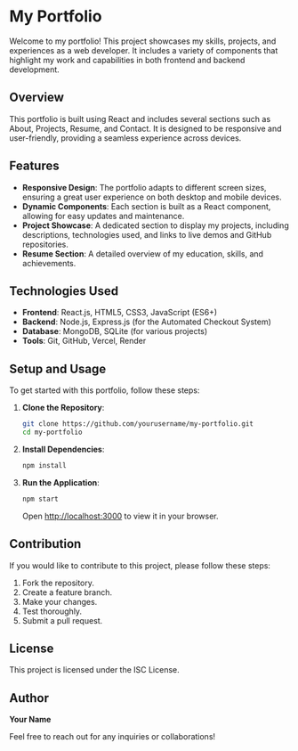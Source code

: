 # My Portfolio

Welcome to my portfolio! This project showcases my skills, projects, and experiences as a web developer. It includes a variety of components that highlight my work and capabilities in both frontend and backend development.

## Overview

This portfolio is built using React and includes several sections such as About, Projects, Resume, and Contact. It is designed to be responsive and user-friendly, providing a seamless experience across devices.

## Features

- **Responsive Design**: The portfolio adapts to different screen sizes, ensuring a great user experience on both desktop and mobile devices.
- **Dynamic Components**: Each section is built as a React component, allowing for easy updates and maintenance.
- **Project Showcase**: A dedicated section to display my projects, including descriptions, technologies used, and links to live demos and GitHub repositories.
- **Resume Section**: A detailed overview of my education, skills, and achievements.

## Technologies Used

- **Frontend**: React.js, HTML5, CSS3, JavaScript (ES6+)
- **Backend**: Node.js, Express.js (for the Automated Checkout System)
- **Database**: MongoDB, SQLite (for various projects)
- **Tools**: Git, GitHub, Vercel, Render

## Setup and Usage

To get started with this portfolio, follow these steps:

1. **Clone the Repository**:
   ```bash
   git clone https://github.com/yourusername/my-portfolio.git
   cd my-portfolio
   ```

2. **Install Dependencies**:
   ```bash
   npm install
   ```

3. **Run the Application**:
   ```bash
   npm start
   ```
   Open [http://localhost:3000](http://localhost:3000) to view it in your browser.

## Contribution

If you would like to contribute to this project, please follow these steps:

1. Fork the repository.
2. Create a feature branch.
3. Make your changes.
4. Test thoroughly.
5. Submit a pull request.

## License

This project is licensed under the ISC License.

## Author

**Your Name**

Feel free to reach out for any inquiries or collaborations!